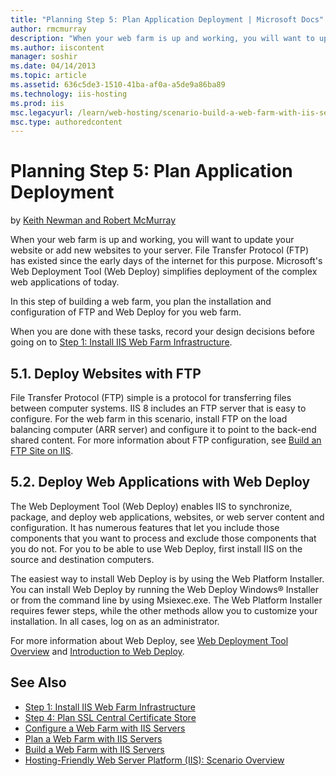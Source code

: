 ```yaml
---
title: "Planning Step 5: Plan Application Deployment | Microsoft Docs"
author: rmcmurray
description: "When your web farm is up and working, you will want to update your website or add new websites to your server. File Transfer Protocol (FTP) has existed since..."
ms.author: iiscontent
manager: soshir
ms.date: 04/14/2013
ms.topic: article
ms.assetid: 636c5de3-1510-41ba-af0a-a5de9a86ba89
ms.technology: iis-hosting
ms.prod: iis
msc.legacyurl: /learn/web-hosting/scenario-build-a-web-farm-with-iis-servers/planning-step-5-plan-application-deployment
msc.type: authoredcontent
---
```

Planning Step 5: Plan Application Deployment
====================
by [Keith Newman and Robert McMurray](https://github.com/rmcmurray)

When your web farm is up and working, you will want to update your website or add new websites to your server. File Transfer Protocol (FTP) has existed since the early days of the internet for this purpose. Microsoft's Web Deployment Tool (Web Deploy) simplifies deployment of the complex web applications of today.

In this step of building a web farm, you plan the installation and configuration of FTP and Web Deploy for you web farm.

When you are done with these tasks, record your design decisions before going on to [Step 1: Install IIS Web Farm Infrastructure](configuring-step-1-install-iis-web-farm-infrastructure.md).

<a id="51"></a>
## 5.1. Deploy Websites with FTP

File Transfer Protocol (FTP) simple is a protocol for transferring files between computer systems. IIS 8 includes an FTP server that is easy to configure. For the web farm in this scenario, install FTP on the load balancing computer (ARR server) and configure it to point to the back-end shared content. For more information about FTP configuration, see [Build an FTP Site on IIS](../../publish/using-the-ftp-service/scenario-build-an-ftp-site-on-iis.md).

<a id="52"></a>
## 5.2. Deploy Web Applications with Web Deploy

The Web Deployment Tool (Web Deploy) enables IIS to synchronize, package, and deploy web applications, websites, or web server content and configuration. It has numerous features that let you include those components that you want to process and exclude those components that you do not. For you to be able to use Web Deploy, first install IIS on the source and destination computers.

The easiest way to install Web Deploy is by using the Web Platform Installer. You can install Web Deploy by running the Web Deploy Windows® Installer or from the command line by using Msiexec.exe. The Web Platform Installer requires fewer steps, while the other methods allow you to customize your installation. In all cases, log on as an administrator.

For more information about Web Deploy, see [Web Deployment Tool Overview](https://technet.microsoft.com/library/dd569058(v=ws.10)) and [Introduction to Web Deploy](https://www.iis.net/learn/publish/using-web-deploy/introduction-to-web-deploy).

## See Also

- [Step 1: Install IIS Web Farm Infrastructure](configuring-step-1-install-iis-web-farm-infrastructure.md)
- [Step 4: Plan SSL Central Certificate Store](planning-step-4-plan-ssl-central-certificate-store.md)
- [Configure a Web Farm with IIS Servers](configure-a-web-farm-with-iis-servers.md)
- [Plan a Web Farm with IIS Servers](plan-a-web-farm-with-iis-servers.md)
- [Build a Web Farm with IIS Servers](overview-build-a-web-farm-with-iis-servers.md)
- [Hosting-Friendly Web Server Platform (IIS): Scenario Overview](../../get-started/introduction-to-iis/hosting-friendly-web-server-platform-iis-scenario-overview.md)